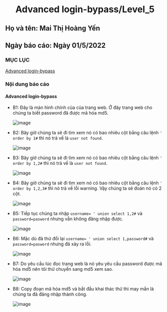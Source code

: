 # <div align="center"><p> Advanced login-bypass/Level_5</p></div>
 ## Họ và tên: Mai Thị Hoàng Yến
 ## Ngày báo cáo: Ngày 01/5/2022
 ### MỤC LỤC
   [Advanced login-bypass](#gioithieu)
   
### Nội dung báo cáo 
#### Advanced login-bypass <a name="gioithieu"></a>
- B1: Đây là màn hình chính của của trang web. Ở đây trang web cho chúng ta biết password đã được mã hóa md5.

  ![image](https://user-images.githubusercontent.com/101852647/166136389-343ad60b-153e-43c4-8de1-ebfb725ec92c.png)
  
- B2: Bây giờ chúng ta sẽ đi tìm xem nó có bao nhiêu cột bằng câu lệnh ` ' order by 1# ` thì nó trả về là `user not found`.

  ![image](https://user-images.githubusercontent.com/101852647/166136485-9db58848-ba60-4576-9c4b-bf2795d0db5e.png)

- B3: Bây giờ chúng ta sẽ đi tìm xem nó có bao nhiêu cột bằng câu lệnh ` ' order by 1,2# ` thì nó trả về là `user not found`.

  ![image](https://user-images.githubusercontent.com/101852647/166136521-070c85b8-dd27-40a9-9d12-3578dd4944e8.png)

- B4: Bây giờ chúng ta sẽ đi tìm xem nó có bao nhiêu cột bằng câu lệnh ` ' order by 1,2,3# ` thì nó trả về lỗi warning. Vậy chúng ta sẽ đoán nó có 2 cột.

  ![image](https://user-images.githubusercontent.com/101852647/166136550-bf046305-b762-4695-9c28-cde54d05e886.png)

- B5: Tiếp tục chúng ta nhập `username= ' union select 1,2#` và `password=pasword` nhưng vẫn không đăng nhập được. 

  ![image](https://user-images.githubusercontent.com/101852647/166136633-2c6f8153-0971-446a-9359-c48a8a4621b3.png)

- B6: Mặc dù đã thử đổi lại `username= ' union select 1,password#` và `password=pasword` nhưng đã xảy ra lỗi.

  ![image](https://user-images.githubusercontent.com/101852647/166136717-ae40bb53-b7fb-441a-80d2-c62c1c52f07a.png)
  
- B7: Do yêu cầu lúc đọc trang web là nó yêu yêu cầu password được mã hóa md5 nên tôi thử chuyển sang md5 xem sao.

  ![image](https://user-images.githubusercontent.com/101852647/166136738-c6d31c63-c524-46c9-85cd-fb494c6d65f2.png)

- B8: Copy đoạn mã hóa md5 và bắt đầu khai thác thử thì may mắn là chúng ta đã đăng nhập thành công.

  ![image](https://user-images.githubusercontent.com/101852647/166136777-4e027178-fb30-488a-a6c3-f50837e44e4e.png)
